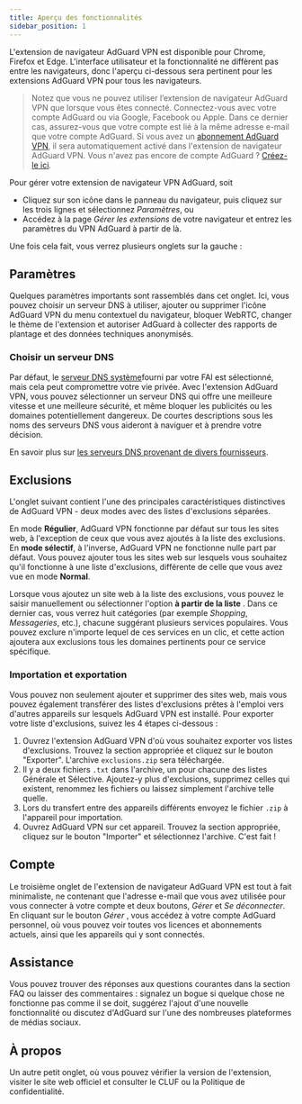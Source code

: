 ```yaml
---
title: Aperçu des fonctionnalités
sidebar_position: 1
---
```


L'extension de navigateur AdGuard VPN est disponible pour Chrome, Firefox et Edge. L'interface utilisateur et la fonctionnalité ne diffèrent pas entre les navigateurs, donc l'aperçu ci-dessous sera pertinent pour les extensions AdGuard VPN pour tous les navigateurs.

> Notez que vous ne pouvez utiliser l’extension de navigateur AdGuard VPN que lorsque vous êtes connecté. Connectez-vous avec votre compte AdGuard ou via Google, Facebook ou Apple. Dans ce dernier cas, assurez-vous que votre compte est lié à la même adresse e-mail que votre compte AdGuard. Si vous avez un [abonnement AdGuard VPN](/general/subscription.md), il sera automatiquement activé dans l'extension de navigateur AdGuard VPN. Vous n'avez pas encore de compte AdGuard ? [Créez-le ici](https://auth.adguard.com/registration.html).

Pour gérer votre extension de navigateur VPN AdGuard, soit

* Cliquez sur son icône dans le panneau du navigateur, puis cliquez sur les trois lignes et sélectionnez *Paramètres*, ou
* Accédez à la page *Gérer les extensions* de votre navigateur et entrez les paramètres du VPN AdGuard à partir de là.

Une fois cela fait, vous verrez plusieurs onglets sur la gauche :

## Paramètres

Quelques paramètres importants sont rassemblés dans cet onglet. Ici, vous pouvez choisir un serveur DNS à utiliser, ajouter ou supprimer l'icône AdGuard VPN du menu contextuel du navigateur, bloquer WebRTC, changer le thème de l'extension et autoriser AdGuard à collecter des rapports de plantage et des données techniques anonymisés.

### Choisir un serveur DNS

Par défaut, le [serveur DNS système](https://kb.adguard.com/en/general/dns-filtering#what-is-dns)fourni par votre FAI est sélectionné, mais cela peut compromettre votre vie privée. Avec l'extension AdGuard VPN, vous pouvez sélectionner un serveur DNS qui offre une meilleure vitesse et une meilleure sécurité, et même bloquer les publicités ou les domaines potentiellement dangereux. De courtes descriptions sous les noms des serveurs DNS vous aideront à naviguer et à prendre votre décision.

En savoir plus sur [les serveurs DNS provenant de divers fournisseurs](https://kb.adguard.com/ru/general/dns-providers).

## Exclusions

L'onglet suivant contient l'une des principales caractéristiques distinctives de AdGuard VPN - deux modes avec des listes d'exclusions séparées.

En mode **Régulier**, AdGuard VPN fonctionne par défaut sur tous les sites web, à l'exception de ceux que vous avez ajoutés à la liste des exclusions. En **mode sélectif**, à l'inverse, AdGuard VPN ne fonctionne nulle part par défaut. Vous pouvez ajouter tous les sites web sur lesquels vous souhaitez qu'il fonctionne à une liste d'exclusions, différente de celle que vous avez vue en mode **Normal**.

Lorsque vous ajoutez un site web à la liste des exclusions, vous pouvez le saisir manuellement ou sélectionner l'option **à partir de la liste** . Dans ce dernier cas, vous verrez huit catégories (par exemple *Shopping*, *Messageries*, etc.), chacune suggérant plusieurs services populaires. Vous pouvez exclure n'importe lequel de ces services en un clic, et cette action ajoutera aux exclusions tous les domaines pertinents pour ce service spécifique.

### Importation et exportation

Vous pouvez non seulement ajouter et supprimer des sites web, mais vous pouvez également transférer des listes d'exclusions prêtes à l'emploi vers d'autres appareils sur lesquels AdGuard VPN est installé. Pour exporter votre liste d'exclusions, suivez les 4 étapes ci-dessous :

1. Ouvrez l'extension AdGuard VPN d'où vous souhaitez exporter vos listes d'exclusions. Trouvez la section appropriée et cliquez sur le bouton "Exporter". L'archive `exclusions.zip` sera téléchargée.
2. Il y a deux fichiers `.txt` dans l'archive, un pour chacune des listes Générale et Sélective. Ajoutez-y plus d'exclusions, supprimez celles qui existent, renommez les fichiers ou laissez simplement l'archive telle quelle.
3. Lors du transfert entre des appareils différents envoyez le fichier `.zip` à l'appareil pour importation.
4. Ouvrez AdGuard VPN sur cet appareil. Trouvez la section appropriée, cliquez sur le bouton "Importer" et sélectionnez l'archive. C'est fait !

## Compte

Le troisième onglet de l'extension de navigateur AdGuard VPN est tout à fait minimaliste, ne contenant que l'adresse e-mail que vous avez utilisée pour vous connecter à votre compte et deux boutons, *Gérer* et *Se déconnecter*. En cliquant sur le bouton *Gérer* , vous accédez à votre compte AdGuard personnel, où vous pouvez voir toutes vos licences et abonnements actuels, ainsi que les appareils qui y sont connectés.

## Assistance

Vous pouvez trouver des réponses aux questions courantes dans la section FAQ ou laisser des commentaires : signalez un bogue si quelque chose ne fonctionne pas comme il se doit, suggérez l'ajout d'une nouvelle fonctionnalité ou discutez d'AdGuard sur l'une des nombreuses plateformes de médias sociaux.

## À propos

Un autre petit onglet, où vous pouvez vérifier la version de l'extension, visiter le site web officiel et consulter le CLUF ou la Politique de confidentialité.